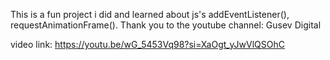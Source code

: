 This is a fun project i did and learned about js's addEventListener(), requestAnimationFrame().
Thank you to the youtube channel: Gusev Digital

video link: https://youtu.be/wG_5453Vq98?si=XaOgt_yJwVlQSOhC
